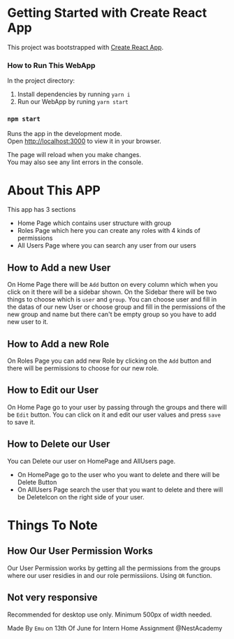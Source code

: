 # Getting Started with Create React App

This project was bootstrapped with [Create React App](https://github.com/facebook/create-react-app).

### How to Run This WebApp

In the project directory:
1. Install dependencies by running `yarn i`
2. Run our WebApp by runing `yarn start`

### `npm start`

Runs the app in the development mode.\
Open [http://localhost:3000](http://localhost:3000) to view it in your browser.

The page will reload when you make changes.\
You may also see any lint errors in the console.

# About This APP

This app has 3 sections
 - Home Page which contains user structure with group
 - Roles Page which here you can create any roles with 4 kinds of permissions
 - All Users Page where you can search any user from our users

## How to Add a new User

On Home Page there will be `Add` button on every column which when you click on it there will be a sidebar shown. On the Sidebar there will be two things to choose which is `user` and `group`. You can choose user and fill in the datas of our new User or choose group and fill in the permissions of the new group and name but there can't be empty group so you have to add new user to it.

## How to Add a new Role

On Roles Page you can add new Role by clicking on the `Add` button and there will be permissions to choose for our new role.

## How to Edit our User

On Home Page go to your user by passing through the groups and there will be `Edit` button. You can click on it and edit our user values and press `save` to save it.

## How to Delete our User

You can Delete our user on HomePage and AllUsers page.
  - On HomePage go to the user who you want to delete and there will be Delete Button
  - On AllUsers Page search the user that you want to delete and there will be DeleteIcon on the right side of your user.

# Things To Note

## How Our User Permission Works

Our User Permission works by getting all the permissions from the groups where our user residies in and our role permissiions. Using `OR` function.

## Not very responsive

Recommended for desktop use only. Minimum 500px of width needed.

Made By `Emu` on 13th Of June for Intern Home Assignment @NestAcademy

